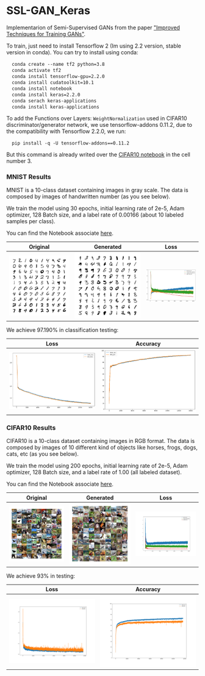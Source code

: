 # SSL-GAN_Keras

Implementarion of Semi-Supervised GANs from the paper ["Improved Techniques for Training GANs"](https://arxiv.org/abs/1606.03498).

To train, just need to install Tensorflow 2 (Im using 2.2 version, stable version in conda). You can try to install using conda:

      conda create --name tf2 python=3.8
      conda activate tf2
      conda install tensorflow-gpu=2.2.0
      conda install cudatoolkit=10.1
      conda install notebook
      conda install keras=2.2.0
      conda serach keras-applications
      conda install keras-applications

To add the Functions over Layers: `WeightNormalization` used in CIFAR10 discriminator/generator network, we use tensorflow-addons 0.11.2, due to the compatibility with Tensorflow 2.2.0, we run:

      pip install -q -U tensorflow-addons==0.11.2

But this command is already writed over the [CIFAR10 notebook](/SSGAN_Keras_CIFAR10.ipynb) in the cell number 3.

### MNIST Results

MNIST is a 10-class dataset containing images in gray scale. The data is composed by images of handwritten number (as you see below).

We train the model using 30 epochs, initial learning rate of 2e-5, Adam optimizer, 128 Batch size, and a label rate of 0.00166 (about 10 labeled samples per class).

You can find the Notebook associate [here](/SSGAN_Keras_MNIST.ipynb). 


| Original  |  Generated  | Loss |
| ------------------- | ------------------- | ------------------- |
|  ![MNIST original](/Results/MNIST/original.png) |  ![MNIST Generated](/Results/MNIST/generated.png) | ![MNIST Loss](/Results/MNIST/GAN_loss.png) |

We achieve 97.190\% in classification testing:

| Loss  |  Accuracy  |
| ------------------- | ------------------- |
|  ![MNIST Loss](/Results/MNIST/train_test_loss.png) |  ![MNIST Acc](/Results/MNIST/train_test_acc.png) |


### CIFAR10 Results

CIFAR10 is a 10-class dataset containing images in RGB format. The data is composed by images of 10 different kind of objects like horses, frogs, dogs, cats, etc (as you see below).

We train the model using 200 epochs, initial learning rate of 2e-5, Adam optimizer, 128 Batch size, and a label rate of 1.00 (all labeled dataset).

You can find the Notebook associate [here](/SSGAN_Keras_CIFAR10.ipynb).


| Original  |  Generated  | Loss |
| ------------------- | ------------------- | ------------------- |
|  ![CIFAR10 original](/Results/CIFAR10/original.png) |  ![CIFAR10 Generated](/Results/CIFAR10/generated.png) | ![CIFAR10 Loss](/Results/CIFAR10/GAN_loss.png) |

We achieve 93\% in testing:

| Loss  |  Accuracy  |
| ------------------- | ------------------- |
|  ![CIFAR10 Loss](/Results/CIFAR10/train_test_loss.png) |  ![CIFAR10 Acc](/Results/CIFAR10/train_test_acc.png) |

